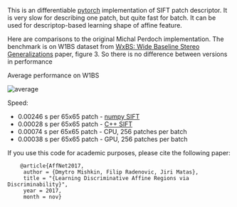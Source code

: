 This is an differentiable [pytorch](https://github.com/pytorch/pytorch) implementation of SIFT patch descriptor. It is very slow for describing one patch, but quite fast for batch. It can be used for descriptop-based learning shape of affine feature.

Here are comparisons to the original Michal Perdoch implementation. 
The benchmark is on W1BS dataset from [WxBS: Wide Baseline Stereo Generalizations](https://arxiv.org/abs/1504.06603.pdf) paper, figure 3. So there is no difference between versions in performance 

Average performance on W1BS

![average](/img/total.png)
    
Speed: 
- 0.00246 s per 65x65 patch - [numpy SIFT](https://github.com/ducha-aiki/numpy-sift)
- 0.00028 s per 65x65 patch - [C++ SIFT](https://github.com/perdoch/hesaff/blob/master/siftdesc.cpp)
- 0.00074 s per 65x65 patch - CPU, 256 patches per batch
- 0.00038 s per 65x65 patch - GPU, 256 patches per batch



If you use this code for academic purposes, please cite the following paper:

```
    @article{AffNet2017,
     author = {Dmytro Mishkin, Filip Radenovic, Jiri Matas},
     title = "{Learning Discriminative Affine Regions via Discriminability}",
     year = 2017,
     month = nov}
```

